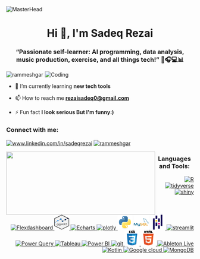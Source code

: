 <img src="https://cdn.dribbble.com/users/43762/screenshots/1438974/media/487e8955c49643b4c79b7b4a05c4f7e4.gif" alt="MasterHead" height="200"  width="1000"/>
<h1 align="center">Hi 👋, I'm Sadeq Rezai</h1>
<h3 align="center">“Passionate self-learner: AI programming, data analysis, music production, exercise, and all things tech!” 🌟🎧💻📊</h3>
<img align="right" alt="Coding" width="400" src=https://static01.nyt.com/images/2020/07/02/business/02Techfix-illo/01Techfix-illo-jumbo.gif?quality=90&auto=webp>

<p align="left"> <img src="https://komarev.com/ghpvc/?username=rammeshgar&label=Profile%20views&color=0e75b6&style=flat" alt="rammeshgar" /> </p>

- 🌱 I’m currently learning **new tech tools**

- 📫 How to reach me **rezaisadeq0@gmail.com**

- ⚡ Fun fact **I look serious But I'm funny:)**

<h3 align="left">Connect with me:</h3>
<p align="left">
<a href="https://www.linkedin.com/in/sadeqrezai" target="blank"><img align="center" src="https://raw.githubusercontent.com/rahuldkjain/github-profile-readme-generator/master/src/images/icons/Social/linked-in-alt.svg" alt="www.linkedin.com/in/sadeqrezai" height="30" width="40" /></a>
<a href="https://instagram.com/rammeshgar" target="blank"><img align="center" src="https://raw.githubusercontent.com/rahuldkjain/github-profile-readme-generator/master/src/images/icons/Social/instagram.svg" alt="rammeshgar" height="30" width="40" /></a>
</p>

<p><img align="left" src="https://github-readme-stats.vercel.app/api/top-langs/?username=rammeshgar&layout=donut&theme=gruvbox" height="170" width="400" /></p>

<h3 align="center">Languages and Tools:</h3>
<p align="right"> <a href="https://www.r-project.org/" target="_blank" rel="noreferrer"> <img src="https://freepngimg.com/icon/download/social_media/7725-r-programming-language.png" alt="R" width="40" height="40"/> </a>
  <a href="https://www.tidyverse.org/" target="_blank" rel="noreferrer"> <img src="https://th.bing.com/th/id/R.9cf362dd746f224400db39caadee2dba?rik=Z4OHnCDreglyog&pid=ImgRaw&r=0" alt="tidyverse" width="40" height="40"/> </a> 
  <a href="https://www.rstudio.com/products/shiny/" target="_blank" rel="noreferrer"> <img src="https://stevenmortimer.com/blog/tips-for-making-professional-shiny-apps-with-r/shiny-hex.png" alt="shiny" width="40" height="40"/> </a>
  <a href="https://pkgs.rstudio.com/flexdashboard/" target="_blank" rel="noreferrer"> <img src="https://pkgs.rstudio.com/flexdashboard/reference/figures/logo.png" alt="Flexdashboard" width="40" height="40"/> </a>
  <a href="https://ggplot2.tidyverse.org/" target="_blank" rel="noreferrer"> <img src="https://raw.githubusercontent.com/rstudio/hex-stickers/master/PNG/ggplot2.png" alt="ggplot2" width="40" height="40"/> </a>
  <a href="https://echarts.apache.org/" target="_blank" rel="noreferrer"> <img src="https://echarts4r.john-coene.com/reference/figures/logo.png" alt="Echarts" width="40" height="40"/> </a>
  <a href="https://plotly.com/" target="_blank" rel="noreferrer"> <img src="https://th.bing.com/th?id=OSK.-wCs5F2nf1B0jLUAepxsyAQD_eEIPTOeiPDdP2LT9AM&w=64&h=64&c=7&o=6&dpr=1.5&pid=SANGAM" alt="plotly" width="40" height="40"/> </a>
  <a href="https://www.python.org" target="_blank" rel="noreferrer"> <img src="https://raw.githubusercontent.com/devicons/devicon/master/icons/python/python-original.svg" alt="python" width="40" height="40"/> </a>
  <a href="https://www.mysql.com/" target="_blank" rel="noreferrer"> <img src="https://raw.githubusercontent.com/devicons/devicon/master/icons/mysql/mysql-original-wordmark.svg" alt="mysql" width="40" height="40"/> </a> 
  <a href="https://pandas.pydata.org/" target="_blank" rel="noreferrer"> <img src="https://raw.githubusercontent.com/devicons/devicon/2ae2a900d2f041da66e950e4d48052658d850630/icons/pandas/pandas-original.svg" alt="pandas" width="40" height="40"/> </a> 
  <a href="https://streamlit.io/" target="_blank" rel="noreferrer"> <img src="https://images.ctfassets.net/23aumh6u8s0i/2Qhstbnq6i34wLoPoAjWoq/9f66f58a22870df0d72a3cbaf77ce5b6/streamlit_hero.jpg" alt="streamlit" width="40" height="40"/> </a>
  <a href="https://learn.microsoft.com/en-us/power-query/" target="_blank" rel="noreferrer"> <img src="https://th.bing.com/th/id/R.0e0727f168fba8b4f79b13952a771523?rik=PEYQDbiO1jzqSQ&riu=http%3a%2f%2fexceleratorbi.com.au%2fwp-content%2fuploads%2f2015%2f07%2fpq-icon-150x150.png&ehk=ZmNrzYYk0apbTrYboDK9rofhsklX2O%2fJT3zeVp%2fFAoE%3d&risl=&pid=ImgRaw&r=0" alt="Power Query" width="40" height="40"/> </a>
  <a href="https://www.tableau.com/products/tableau" target="_blank" rel="noreferrer"> <img src="https://logos-world.net/wp-content/uploads/2021/10/Tableau-Symbol.png" alt="Tableau" width="40" height="40"/> </a> 
  <a href="https://learn.microsoft.com/en-us/power-bi/fundamentals/power-bi-overview" target="_blank" rel="noreferrer"> <img src="https://cdn.freelogovectors.net/wp-content/uploads/2023/11/power-bi-logo-freelogovectors.net_.png" alt="Power BI" width="40" height="40"/> </a> 
  <a href="https://git-scm.com/" target="_blank" rel="noreferrer"> <img src="https://www.vectorlogo.zone/logos/git-scm/git-scm-icon.svg" alt="git" width="40" height="40"/> </a> 
  <a href="https://www.w3schools.com/css/" target="_blank" rel="noreferrer"> <img src="https://raw.githubusercontent.com/devicons/devicon/master/icons/css3/css3-original-wordmark.svg" alt="css3" width="40" height="40"/> </a> 
  <a href="https://www.w3.org/html/" target="_blank" rel="noreferrer"> <img src="https://raw.githubusercontent.com/devicons/devicon/master/icons/html5/html5-original-wordmark.svg" alt="html5" width="40" height="40"/> </a>  
  <a href="https://www.ableton.com/" target="_blank" rel="noreferrer"> <img src="https://cdn.shopify.com/s/files/1/0013/2802/1548/files/Ableton-Live_800x800.progressive_672a1971-19e6-43f6-aae7-c0933d3c3a6a_medium.jpg?v=1530281222" alt="Ableton Live" width="40" height="40"/> </a> 
  <a href="https://kotlinlang.org/" target="_blank" rel="noreferrer"> <img src="https://cdn.freebiesupply.com/logos/large/2x/kotlin-1-logo-png-transparent.png" alt="Kotlin" width="40" height="40"/> </a> 
  <a href="https://cloud.google.com/" target="_blank" rel="noreferrer"> <img src="https://logos-world.net/wp-content/uploads/2021/02/Google-Cloud-Emblem.png" alt="Google cloud" width="40" height="40"/> </a>
  <a href="https://www.mongodb.com/" target="_blank" rel="noreferrer"> <img src="https://th.bing.com/th/id/R.3851cc047b9284b97c521cc1a7d8a512?rik=Q%2fhqhGlhZoUjmg&pid=ImgRaw&r=0&sres=1&sresct=1" alt="MongoDB" width="40" height="40"/> </a>


